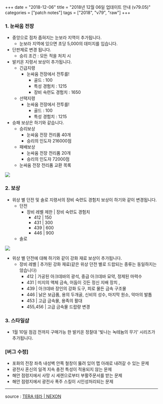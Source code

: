 +++
date = "2018-12-06"
title = "2018년 12월 06일 업데이트 안내 (v79.05)"
categories = ["patch notes"]
tags = ["2018", "v79", "raw"]
+++

### 1. 눈싸움 전장
- 중앙으로 점차 좁혀지는 눈보라 지역이 추가됩니다.
  - 눈보라 지역에 있으면 초당 5,000의 데미지를 입습니다.
- 단판제로 변경 됩니다.
  - 승리 조건 : 모든 적을 처치 시
- 발키온 지령서 보상이 추가됩니다.
  - 긴급지령
    - 눈싸움 전장에서 전투를!
      - 골드 : 100
      - 특성 경험치 : 1215
      - 장비 숙련도 경험치 : 1650
  - 선택지령
    - 눈싸움 전장에서 전투를!
      - 골드 : 100
      - 특성 경험치 : 1215
- 승패 보상은 하기와 같습니다.
  - 승리보상
    - 눈싸움 전장 전리품 40개
    - 승리의 인도자 216000점
  - 패배보상
    - 눈싸움 전장 전리품 20개
    - 승리의 인도자 72000점
  - 눈싸움 전장 전리품 교환 목록

![](https://seraphinush-gaming.github.io/mysterium/images/patch-notes/v79-05_1.png)

### 2. 보상
- 위상 별 던전 및 솔로 지령서의 장비 숙련도 경험치 보상이 하기와 같이 변경됩니다.
  - 던전
    - 장비 레벨 제한 | 장비 숙련도 경험치
      - 412 | 150
      - 431 | 300
      - 439 | 600
      - 446 | 900
  - 솔로 

![](https://seraphinush-gaming.github.io/mysterium/images/patch-notes/v79-05_2.png)

- 위상 별 던전에 대해 하기와 같이 강화 재료 보상이 추가됩니다.
  - 장비 레벨 | 추가된 강화 재료(같은 위상 던전 별로 드랍되는 종류는 동일하지는 않습니다)
    - 412 | 가공된 아크데바의 광석, 중급 아크데바 묘약, 정제된 마력수
    - 431 | 미지의 액체 금속, 어둠이 깃든 정신 지배 장치 ,
    - 439 | 아크데바 장인의 강화 도구, 피로 물든 금속 구조물
    - 446 | 낡은 보급품, 용의 두개골, 신비의 성수, 마지막 원소, 악마의 발톱
    - 453 | 고급 금속물, 용족의 활대
    - 455,456 | 고급 금속물 드랍량 변경

### 3. 스타일샵
- 1월 10일 점검 전까지 구매가능 한 발키온 정찰대 '빛나는 녹테늄의 무기' 시리즈가 추가됩니다.

### [버그 수정]
- 포화의 전장 좌측 내성벽 안쪽 철창이 뚫려 있어 맵 아래로 내려갈 수 있는 문제
- 광전사 혼신의 일격 지속 충전 특성이 적용되지 않는 문제
- 해안 점령지에서 사망 시 세렌으로부터 부활주문서를 받는 문제
- 해안 점령지에서 광전사 폭주 스킬이 시인성처리되는 문제

----

source : [TERA 테라 | NEXON](http://tera.nexon.com/news/update/view.aspx?n4articlesn=368)
